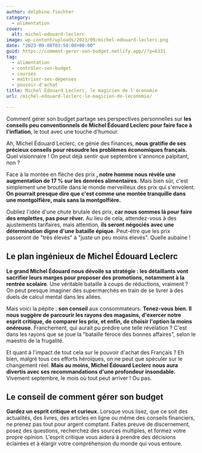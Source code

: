 ```yaml
---
author: delphine.fiechter
category:
  - alimentation
cover:
  alt: michel-edouard-leclerc
image: wp-content/uploads/2023/09/michel-edouard-leclerc.png
date: "2023-09-08T03:50:00+00:00"
guid: https://comment-gerer-son-budget.netlify.app//?p=6331
tag:
  - alimentation
  - contrôler-son-budget
  - courses
  - maîtriser-ses-dépenses
  - pouvoir-d'achat
title: Michel Édouard Leclerc, le magicien de l'économie
url: /michel-edouard-leclerc-le-magicien-de-leconomie/

---
```

Comment gérer son budget partage ses perspectives personnelles sur **les conseils peu conventionnels de Michel Édouard Leclerc pour faire face à l'inflation**, le tout avec une touche d'humour.

Ah, Michel Édouard Leclerc, ce génie des finances, **nous gratifie de ses précieux conseils pour résoudre les problèmes économiques français.** Quel visionnaire ! On peut déjà sentir que septembre s'annonce palpitant, non ?

Face à la montée en flèche des prix **, notre homme nous révèle une augmentation de 17 % sur les denrées alimentaires.** Mais bien sûr, c'est simplement une broutille dans le monde merveilleux des prix qui s'envolent. **On pourrait presque dire que c'est comme une montée tranquille dans une montgolfière, mais sans la montgolfière.**

Oubliez l'idée d'une chute brutale des prix, **car nous sommes là pour faire des emplettes, pas pour rêver.** Au lieu de cela, attendez-vous à des ajustements tarifaires, mais attention, **ils seront négociés avec une détermination digne d'une bataille épique**. Peut-être que les prix passeront de "très élevés" à "juste un peu moins élevés". Quelle aubaine !

## Le plan ingénieux de Michel Édouard Leclerc

**Le grand Michel Édouard nous dévoile sa stratégie : les détaillants vont sacrifier leurs marges pour proposer des promotions, notamment à la rentrée scolaire**. Une véritable bataille à coups de réductions, vraiment ? On peut presque imaginer des supermarchés en train de se livrer à des duels de calcul mental dans les allées.

Mais voici la pépite : **son conseil** aux consommateurs. **Tenez-vous bien. Il nous suggère de parcourir les rayons des magasins, d'exercer notre esprit critique, de comparer les prix, et enfin, de choisir l'option la moins onéreuse.** Franchement, qui aurait pu prédire une telle révélation ? C'est dans les rayons que se joue la "bataille féroce des bonnes affaires", selon le maestro de la frugalité.

Et quant à l'impact de tout cela sur le pouvoir d'achat des Français ? Eh bien, malgré tous ces efforts héroïques, on ne peut que spéculer sur le changement réel. **Mais au moins, Michel Édouard Leclerc nous aura divertis avec ses recommandations d'une profondeur insondable.** Vivement septembre, le mois où tout peut arriver ! Ou pas.

## Le conseil de comment gérer son budget

**Gardez un esprit critique et curieux.** Lorsque vous lisez, que ce soit des actualités, des livres, des articles en ligne ou même des conseils financiers, ne prenez pas tout pour argent comptant. Faites preuve de discernement, posez des questions, recherchez des sources multiples, et formez votre propre opinion. L'esprit critique vous aidera à prendre des décisions éclairées et à élargir votre compréhension du monde qui vous entoure.
